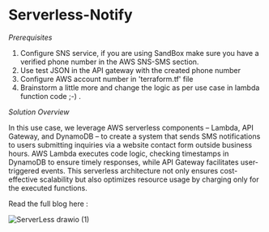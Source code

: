 # Serverless-Notify


*Prerequisites*
1. Configure SNS service, if you are using SandBox make sure you have a verified phone number in the AWS SNS-SMS section.
2. Use test JSON in the API gateway with the created phone number
3. Configure AWS account number in 'terraform.tf' file
4. Brainstorm a little more and change the logic as per use case in lambda function code ;-) .


*Solution Overview* 


In this use case, we leverage AWS serverless components – Lambda, API Gateway, and DynamoDB – to create a system that sends SMS notifications to users submitting inquiries via a website contact form outside business hours. AWS Lambda executes code logic, checking timestamps in DynamoDB to ensure timely responses, while API Gateway facilitates user-triggered events. This serverless architecture not only ensures cost-effective scalability but also optimizes resource usage by charging only for the executed functions.

Read the full blog here : 




![ServerLess drawio (1)](https://github.com/Saumil343/Serverless-Notify/assets/53990452/05c2e071-b5a9-492c-81e0-9c45f9acee6b)

